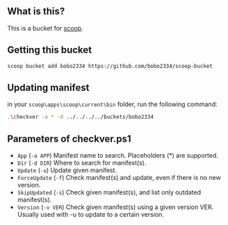 ## What is this?
This is a bucket for [scoop](https://github.com/lukesampson/scoop).

## Getting this bucket
```bash
scoop bucket add bobo2334 https://github.com/bobo2334/scoop-bucket
```

## Updating manifest
in your `scoop\apps\scoop\current\bin` folder, run the following command:

```bash
.\checkver -a * -d ../../../../buckets/bobo2334
```

## Parameters of checkver.ps1
- `App` (`-a APP`)
Manifest name to search.
Placeholders (*) are supported.
- `Dir` (`-d DIR`)
Where to search for manifest(s).
- `Update` (`-u`)
Update given manifest.
- `ForceUpdate` (`-f`)
Check manifest(s) and update, even if there is no new version.
- `SkipUpdated` (`-s`)
Check given manifest(s), and list only outdated manifest(s).
- `Version` (`-v VER`)
Check given manifest(s) using a given version VER.
Usually used with -u to update to a certain version.
